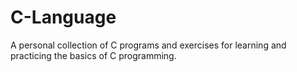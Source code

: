 # C-Language
A personal collection of C programs and exercises for learning and practicing the basics of C programming.
